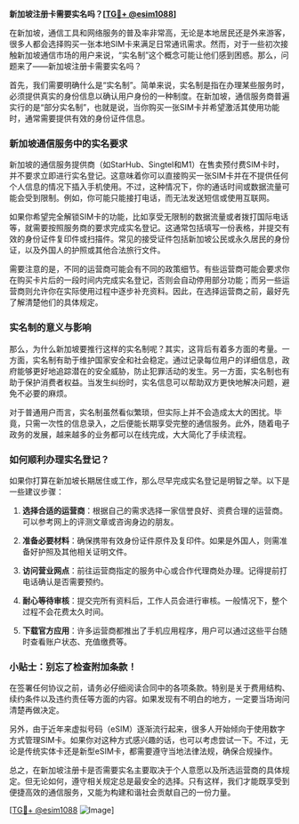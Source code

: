 **新加坡注册卡需要实名吗？[[TG💪+ @esim1088](https://t.me/s/esim1088)]**

在新加坡，通信工具和网络服务的普及率非常高，无论是本地居民还是外来游客，很多人都会选择购买一张本地SIM卡来满足日常通讯需求。然而，对于一些初次接触新加坡通信市场的用户来说，“实名制”这个概念可能让他们感到困惑。那么，问题来了——新加坡注册卡需要实名吗？

首先，我们需要明确什么是“实名制”。简单来说，实名制是指在办理某些服务时，必须提供真实的身份信息以确认用户身份的一种制度。在新加坡，通信服务商普遍实行的是“部分实名制”，也就是说，当你购买一张SIM卡并希望激活其使用功能时，通常需要提供有效的身份证件信息。

### 新加坡通信服务中的实名要求

新加坡的通信服务提供商（如StarHub、Singtel和M1）在售卖预付费SIM卡时，并不要求立即进行实名登记。这意味着你可以直接购买一张SIM卡并在不提供任何个人信息的情况下插入手机使用。不过，这种情况下，你的通话时间或数据流量可能会受到限制。例如，你可能只能接打电话，而无法发送短信或使用互联网。

如果你希望完全解锁SIM卡的功能，比如享受无限制的数据流量或者拨打国际电话等，就需要按照服务商的要求完成实名登记。这通常包括填写一份表格，并提交有效的身份证件复印件或扫描件。常见的接受证件包括新加坡公民或永久居民的身份证，以及外国人的护照或其他合法旅行文件。

需要注意的是，不同的运营商可能会有不同的政策细节。有些运营商可能会要求你在购买卡片后的一段时间内完成实名登记，否则会自动停用部分功能；而另一些运营商则允许你在实际使用过程中逐步补充资料。因此，在选择运营商之前，最好先了解清楚他们的具体规定。

### 实名制的意义与影响

那么，为什么新加坡要推行这样的实名制呢？其实，这背后有着多方面的考量。一方面，实名制有助于维护国家安全和社会稳定。通过记录每位用户的详细信息，政府能够更好地追踪潜在的安全威胁，防止犯罪活动的发生。另一方面，实名制也有助于保护消费者权益。当发生纠纷时，实名信息可以帮助双方更快地解决问题，避免不必要的麻烦。

对于普通用户而言，实名制虽然看似繁琐，但实际上并不会造成太大的困扰。毕竟，只需一次性的信息录入，之后便能长期享受完整的通信服务。此外，随着电子政务的发展，越来越多的业务都可以在线完成，大大简化了手续流程。

### 如何顺利办理实名登记？

如果你打算在新加坡长期居住或工作，那么尽早完成实名登记是明智之举。以下是一些建议步骤：

1. **选择合适的运营商**：根据自己的需求选择一家信誉良好、资费合理的运营商。可以参考网上的评测文章或咨询身边的朋友。
   
2. **准备必要材料**：确保携带有效身份证件原件及复印件。如果是外国人，则需准备好护照及其他相关证明文件。

3. **访问营业网点**：前往运营商指定的服务中心或合作代理商处办理。记得提前打电话确认是否需要预约。

4. **耐心等待审核**：提交完所有资料后，工作人员会进行审核。一般情况下，整个过程不会花费太久时间。

5. **下载官方应用**：许多运营商都推出了手机应用程序，用户可以通过这些平台随时查看账户状态、充值缴费等。

### 小贴士：别忘了检查附加条款！

在签署任何协议之前，请务必仔细阅读合同中的各项条款。特别是关于费用结构、续约条件以及违约责任等方面的内容。如果发现有不明白的地方，一定要当场询问清楚再做决定。

另外，由于近年来虚拟号码（eSIM）逐渐流行起来，很多人开始倾向于使用数字方式管理SIM卡。如果你对这种方式感兴趣的话，也可以考虑尝试一下。不过，无论是传统实体卡还是新型eSIM卡，都需要遵守当地法律法规，确保合规操作。

总之，在新加坡注册卡是否需要实名主要取决于个人意愿以及所选运营商的具体规定。但无论如何，遵守相关规定总是最安全的选择。只有这样，我们才能既享受到便捷高效的通信服务，又能为构建和谐社会贡献自己的一份力量。

[[TG💪+ @esim1088](https://t.me/s/esim1088) ![Image](https://i.postimg.cc/4NQfJmqS/Snipaste-2025-05-13-00-14-12.png)]